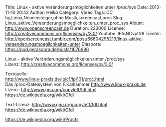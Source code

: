 Title: Linux - aktive Veränderungsmöglichkeiten unter /proc/sys
Date: 2013-11-10 20:42
Author: Heiko
Category: Video
Tags: CC by,Linux,Neueinsteiger,ohne Musik,screencast,proc
Slug: Linux_aktive_Veraenderungsmoeglichkeiten_unter_proc_sys
Album: http://www.openscreencast.de
Duration: 223000
License: http://creativecommons.org/licenses/by/3.0/
Youtube: lEfqNCvptV8
Tumblr: http://openscreencast.tumblr.com/post/66604295219/linux-aktive-veraenderungsmoeglichkeiten-unter
Diaspora: https://pod.geraspora.de/posts/1676696

Linux - aktive Veränderungsmöglichkeiten unter /proc/sys  
Lizenz: <http://creativecommons.org/licenses/by/3.0/>  
  
Textquelle:  
<http://www.linux-praxis.de/lpic1/lpi101/proc.html>  
Das /proc-Dateisystem von F.Kalhammer <http://www.linux-praxis.de>  
Lizenz: <http://www.gnu.org/copyleft/fdl.html>
<https://de.wikipedia.org/wiki/Gfdl>  
  
Text-Lizenz: <http://www.gnu.org/copyleft/fdl.html>
<https://de.wikipedia.org/wiki/Gfdl>  
  
<https://de.wikipedia.org/wiki/Procfs>

